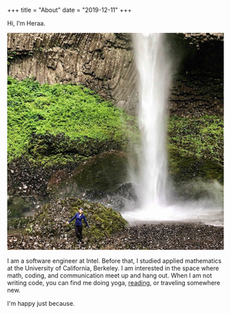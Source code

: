 +++
title = "About"
date = "2019-12-11"
+++

Hi, I’m Heraa.

![](/img/main/me.JPG)

I am a software engineer at Intel. Before that, I studied applied mathematics at the University of California, Berkeley. I am interested in the space where math, coding, and communication meet up and hang out. When I am not writing code, you can find me doing yoga, [reading](/reading), or traveling somewhere new. 

I'm happy just because.